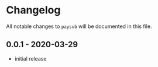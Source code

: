 # Changelog

All notable changes to `paysub` will be documented in this file.

## 0.0.1 - 2020-03-29

- initial release

